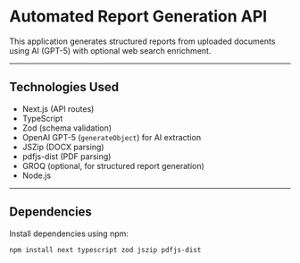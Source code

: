 # Automated Report Generation API

This application generates structured reports from uploaded documents using AI (GPT-5) with optional web search enrichment.  

---

## **Technologies Used**

- Next.js (API routes)
- TypeScript
- Zod (schema validation)
- OpenAI GPT-5 (`generateObject`) for AI extraction
- JSZip (DOCX parsing)
- pdfjs-dist (PDF parsing)
- GROQ (optional, for structured report generation)
- Node.js

---

## **Dependencies**

Install dependencies using npm:

```bash
npm install next typescript zod jszip pdfjs-dist
